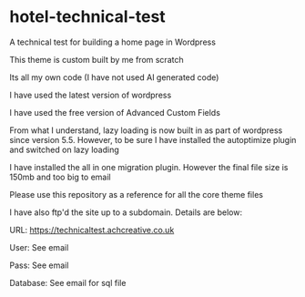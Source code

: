 # hotel-technical-test
A technical test for building a home page in Wordpress

This theme is custom built by me from scratch

Its all my own code (I have not used AI generated code)

I have used the latest version of wordpress

I have used the free version of Advanced Custom Fields

From what I understand, lazy loading is now built in as part of wordpress since version 5.5. However, to be sure I have installed the autoptimize plugin and switched on lazy loading

I have installed the all in one migration plugin. However the final file size is 150mb and too big to email

Please use this repository as a reference for all the core theme files

I have also ftp'd the site up to a subdomain. Details are below:

URL: https://technicaltest.achcreative.co.uk

User: See email

Pass: See email

Database: See email for sql file
